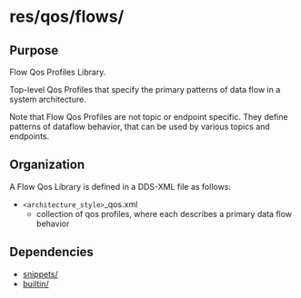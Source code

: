 # res/qos/flows/

## Purpose

Flow Qos Profiles Library.

Top-level Qos Profiles that specify the primary patterns of data flow in a system
architecture.

Note that Flow Qos Profiles are not topic or endpoint specific. They define
patterns of dataflow behavior, that can be used by various topics and endpoints.


## Organization

A Flow Qos Library is defined in a DDS-XML file as follows:

- `<architecture_style>`_qos.xml
  - collection of qos profiles, where each describes a primary data flow behavior 


## Dependencies

- [snippets/](snippets/README.md)
- [builtin/](builtin/README.md)
